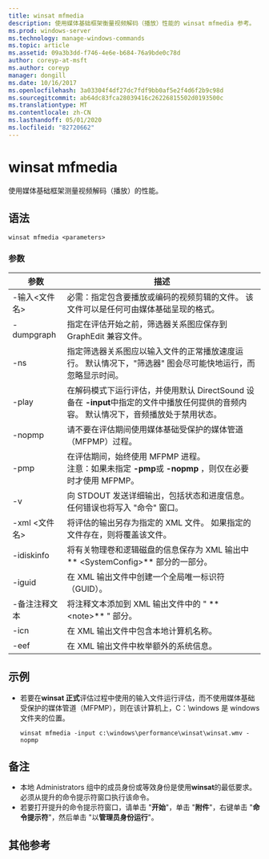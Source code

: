 ```yaml
---
title: winsat mfmedia
description: 使用媒体基础框架衡量视频解码（播放）性能的 winsat mfmedia 参考。
ms.prod: windows-server
ms.technology: manage-windows-commands
ms.topic: article
ms.assetid: 09a3b3dd-f746-4e6e-b684-76a9bde0c78d
author: coreyp-at-msft
ms.author: coreyp
manager: dongill
ms.date: 10/16/2017
ms.openlocfilehash: 3a03304f4df27dc7fdf9bb0af5e2f4d6f2b9c98d
ms.sourcegitcommit: ab64dc83fca28039416c26226815502d0193500c
ms.translationtype: MT
ms.contentlocale: zh-CN
ms.lasthandoff: 05/01/2020
ms.locfileid: "82720662"
---
```

# <a name="winsat-mfmedia"></a>winsat mfmedia



使用媒体基础框架测量视频解码（播放）的性能。



## <a name="syntax"></a>语法

```
winsat mfmedia <parameters>
```

### <a name="parameters"></a>参数

|参数|描述|
|----------|-----------|
|-输入\<文件名>|必需：指定包含要播放或编码的视频剪辑的文件。 该文件可以是任何可由媒体基础呈现的格式。|
|-dumpgraph|指定在评估开始之前，筛选器关系图应保存到 GraphEdit 兼容文件。|
|-ns|指定筛选器关系图应以输入文件的正常播放速度运行。 默认情况下，"筛选器" 图会尽可能快地运行，而忽略显示时间。|
|-play|在解码模式下运行评估，并使用默认 DirectSound 设备在 **-input**中指定的文件中播放任何提供的音频内容。 默认情况下，音频播放处于禁用状态。|
|-nopmp|请不要在评估期间使用媒体基础受保护的媒体管道（MFPMP）过程。|
|-pmp|在评估期间，始终使用 MFPMP 进程。</br>注意：如果未指定 **-pmp**或 **-nopmp** ，则仅在必要时才使用 MFPMP。|
|-v|向 STDOUT 发送详细输出，包括状态和进度信息。 任何错误也将写入 "命令" 窗口。|
|-xml \<文件名>|将评估的输出另存为指定的 XML 文件。 如果指定的文件存在，则将覆盖该文件。|
|-idiskinfo|将有关物理卷和逻辑磁盘的信息保存为 XML 输出中** \<SystemConfig>** 部分的一部分。|
|-iguid|在 XML 输出文件中创建一个全局唯一标识符（GUID）。|
|-备注注释文本|将注释文本添加到 XML 输出文件中的 " ** \<note>** " 部分。|
|-icn|在 XML 输出文件中包含本地计算机名称。|
|-eef|在 XML 输出文件中枚举额外的系统信息。|

## <a name="examples"></a>示例

- 若要在**winsat 正式**评估过程中使用的输入文件运行评估，而不使用媒体基础受保护的媒体管道（MFPMP），则在该计算机上，C：\windows 是 windows 文件夹的位置。  
  ```
  winsat mfmedia -input c:\windows\performance\winsat\winsat.wmv -nopmp
  ```

## <a name="remarks"></a>备注

-   本地 Administrators 组中的成员身份或等效身份是使用**winsat**的最低要求。 必须从提升的命令提示符窗口执行该命令。
-   若要打开提升的命令提示符窗口，请单击 "**开始**"，单击 "**附件**"，右键单击 "**命令提示符**"，然后单击 "以**管理员身份运行**"。

## <a name="additional-references"></a>其他参考

